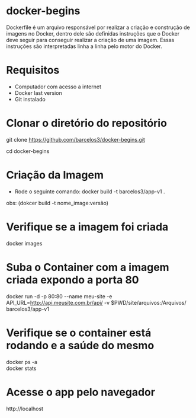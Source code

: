 # docker-begins
Dockerfile é um arquivo responsável por realizar a criação e construção de imagens no Docker, dentro dele são definidas instruções que o Docker deve seguir para conseguir realizar a criação de uma imagem. Essas instruções são interpretadas linha a linha pelo motor do Docker.

# Requisitos
- Computador com acesso a internet
- Docker last version
- Git instalado


# Clonar o diretório do repositório

git clone https://github.com/barcelos3/docker-begins.git

cd docker-begins


# Criação da Imagem
 - Rode o seguinte comando:
 docker build -t barcelos3/app-v1 .
 
 obs: (dokcer build -t nome_image:versão)

# Verifique se a imagem foi criada
docker images

# Suba o Container com a imagem criada expondo a porta 80
docker run -d -p 80:80 --name meu-site -e API_URL=http://api.meusite.com.br/api/ -v $PWD/site/arquivos:/Arquivos/ barcelos3/app-v1

# Verifique se o container está rodando e a saúde do mesmo
docker ps -a \
docker stats

# Acesse o app pelo navegador
http://localhost
